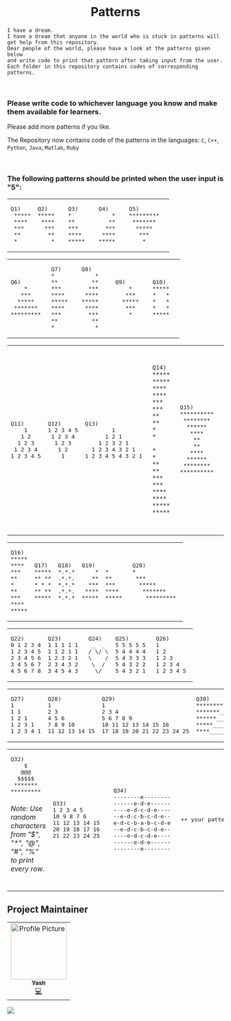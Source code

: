 <h1 align = "Center">Patterns</h1>

```
I have a dream. 
I have a dream that anyone in the world who is stuck in patterns will get help from this repository.
Dear people of the world, please have a look at the patterns given below 
and write code to print that pattern after taking input from the user.
Each folder in this repository contains codes of corresponding patterns.
```

<br>
<h3>Please write code to whichever language you know and make them available for learners.</h3>
Please add more patterns if you like.  
<br>

The Repository now contains code of the patterns in the languages: ```C```, ```C++```, ```Python```, ```Java```, ```Matlab```, ```Ruby```

<br>

<h3>The following patterns should be printed when the user input is "5": </h3> 
<table>
 
<tr>
 
<td>
<pre>
Q1)
 *****
 ****
 ***
 **
 *
</pre>
</td>
 
<td>
<pre>
Q2)  
*****  
 ****  
  ***  
   **  
    *  
</pre>
</td>

<td>
<pre>
Q3)  
*  
**  
***  
****  
*****  
</pre>
</td>

<td>
<pre>
Q4)  
    *  
   **  
  ***  
 ****  
*****  
</pre>
</td>

<td>
<pre>
Q5)  
*********  
 *******  
  *****  
   ***  
    * 
</pre>
</td>


</tr>
  </table>
 <table>
<tr>
<td>
<pre>
Q6)  
    *  
   ***  
  *****  
 *******  
********* 
</pre>
</td>
 
<td>
<pre>
Q7)  
*  
**  
***  
****  
*****  
****  
***  
**  
*  
</pre>
</td>

<td>
<pre>
Q8)  
    *  
   **  
  ***  
 ****  
*****  
 ****  
  ***  
   **  
    *   
</pre>
</td>

<td>
<pre>
Q9)  
    *  
   ***  
  *****  
   ***  
    *  
</pre>
</td>

<td>
<pre>
Q10)  
*****  
*   *  
*   *  
*   *  
*****  
</pre>
</td>

</tr>
  </table>
 <table>
 <tr>
 
<td>
<pre>
Q11)  
    1
   1 2
  1 2 3 
 1 2 3 4
1 2 3 4 5
</pre>
</td>
 
<td>
<pre>
Q12)  
1 2 3 4 5
 1 2 3 4
  1 2 3 
   1 2
    1 
</pre>
</td>

<td>
<pre>
Q13)  
        1
      1 2 1
    1 2 3 2 1
  1 2 3 4 3 2 1
1 2 3 4 5 4 3 2 1 
</pre>
</td>

<td>
<pre>

```
Q14)
***** *****
****   ****
***     ***
**       **
*         *

*         *
**       **
***     ***
****   ****
***** *****
```

</pre>
</td>

<td>
<pre>
Q15)
**********
 ********
  ******
   ****
    **
    **
   ****
  ******
 ********
**********  
</pre>
</td>

</tr>
  </table>
 <table>
 <tr>
 
<td>
<pre>
Q16)
*****
****
***
**
*
**
***
****
*****
</pre>
</td>
 
<td>
<pre>
Q17)
*****
** **
* * *
** **
*****
</pre>
</td>

<td>
<pre>
Q18)
*.*.*
.*.*.
*.*.*
.*.*.
*.*.*
</pre>
</td>

<td>
<pre>
Q19)
    *  *
   **  **
  ***  ***
 ****  ****
*****  ***** 
</pre>
</td>

<td>
<pre>
Q20)
*
 ***
  *****
   *******
    ********* 
</pre>
</td>

</tr>
  </table>
 <table>
 <tr>
 
<td>
<pre>
Q22)
0 1 2 3 4
1 2 3 4 5
2 3 4 5 6
3 4 5 6 7
4 5 6 7 8
</pre>
</td>
 
<td>
<pre>
Q23)
1 1 1 1 1
1 1 2 1 1
1 2 3 2 1
2 3 4 3 2
3 4 5 4 3 
</pre>
</td>

<td>
<pre>
Q24)
 _  _
/ \/ \
\    /
 \  /
  \/
</pre>
</td>

<td>
<pre>
Q25)
5 5 5 5 5
5 4 4 4 4
5 4 3 3 3
5 4 3 2 2
5 4 3 2 1 
</pre>
</td>

<td>
<pre>
Q26)
1
1 2
1 2 3
1 2 3 4
1 2 3 4 5 
</pre>
</td>

</tr>
  </table>
 <table>
 <tr>
 
<td>
<pre>
Q27)
1 
1 1
1 2 1
1 2 3 1
1 2 3 4 1
</pre>
</td>
 
<td>
<pre>
Q28)
1
2 3 
4 5 6 
7 8 9 10
11 12 13 14 15
</pre>
</td>

<td>
<pre>
Q29)
1 
2 3 4 
5 6 7 8 9 
10 11 12 13 14 15 16 
17 18 19 20 21 22 23 24 25
</pre>
</td>

<td>
<pre>
Q30)
****************
*******__*******
******____******
*****______*****
****________****  
</pre>
</td>

<td>
<pre>
Q31)
0  
0  1  
0  2  4  
0  3  6   9
0  4  8   12  16
</pre>
</td>

</tr>
  </table>
 <table>
 <tr>
 
<td>
<pre>
Q32)
    $    
   @@@   
  $$$$$  
 ******* 
*********
</pre>
 <h6> Note: Use random characters from "$", "*", "@", "#", "%" to print every row. </h6>
</td>
 
<td>
<pre>
Q33)
1 2 3 4 5
10 9 8 7 6
11 12 13 14 15
20 19 18 17 16
21 22 23 24 25  
</pre>
</td>

<td>
<pre>
Q34)
--------e--------
------e-d-e------
----e-d-c-d-e----
--e-d-c-b-c-d-e--
e-d-c-b-a-b-c-d-e
--e-d-c-b-c-d-e--
----e-d-c-d-e----
------e-d-e------
--------e-------- 
</pre>
</td>

<td>
<pre>
 
 ++ your pattern
 
</pre>
</td>

<td>
<pre>
 
 ++ your pattern
  
</pre>
</td>

</tr>
 

</table>


## Project Maintainer 


<table>
  <tbody><tr>
    <td align="center"><a href="https://github.com/kmryashasvi"><img alt="Profile Picture" src="https://avatars.githubusercontent.com/u/66861659?s=400&u=64fefa0d1dc0f089b0cdb61f10f3691ee24cd636&v=4" width="130px;"><br><sub><b>
 Yash </b></sub></a><br><a href="" title="Code">💻 </a></td></a></td>
  </tr>
</tbody></table>

<div><img src="https://img.shields.io/github/followers/stlyash?style=social"></div>
